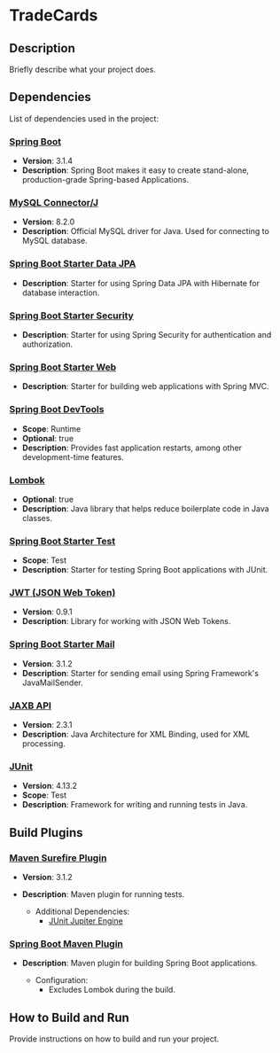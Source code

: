 # TradeCards

## Description

Briefly describe what your project does.

## Dependencies

List of dependencies used in the project:

### [Spring Boot](https://spring.io/projects/spring-boot)

- **Version**: 3.1.4
- **Description**: Spring Boot makes it easy to create stand-alone, production-grade Spring-based Applications.

### [MySQL Connector/J](https://dev.mysql.com/downloads/connector/j/)

- **Version**: 8.2.0
- **Description**: Official MySQL driver for Java. Used for connecting to MySQL database.

### [Spring Boot Starter Data JPA](https://spring.io/guides/gs/accessing-data-jpa/)

- **Description**: Starter for using Spring Data JPA with Hibernate for database interaction.

### [Spring Boot Starter Security](https://spring.io/guides/gs/securing-web/)

- **Description**: Starter for using Spring Security for authentication and authorization.

### [Spring Boot Starter Web](https://spring.io/guides/gs/serving-web-content/)

- **Description**: Starter for building web applications with Spring MVC.

### [Spring Boot DevTools](https://docs.spring.io/spring-boot/docs/current/reference/html/using.html#using.devtools)

- **Scope**: Runtime
- **Optional**: true
- **Description**: Provides fast application restarts, among other development-time features.

### [Lombok](https://projectlombok.org/)

- **Optional**: true
- **Description**: Java library that helps reduce boilerplate code in Java classes.

### [Spring Boot Starter Test](https://docs.spring.io/spring-boot/docs/current/reference/html/spring-boot-features.html#boot-features-testing)

- **Scope**: Test
- **Description**: Starter for testing Spring Boot applications with JUnit.

### [JWT (JSON Web Token)](https://github.com/jwtk/jjwt)

- **Version**: 0.9.1
- **Description**: Library for working with JSON Web Tokens.

### [Spring Boot Starter Mail](https://docs.spring.io/spring-boot/docs/current/reference/html/using.html#using.mail)

- **Version**: 3.1.2
- **Description**: Starter for sending email using Spring Framework's JavaMailSender.

### [JAXB API](https://javaee.github.io/jaxb-v2/)

- **Version**: 2.3.1
- **Description**: Java Architecture for XML Binding, used for XML processing.

### [JUnit](https://junit.org/junit4/)

- **Version**: 4.13.2
- **Scope**: Test
- **Description**: Framework for writing and running tests in Java.

## Build Plugins

### [Maven Surefire Plugin](https://maven.apache.org/surefire/maven-surefire-plugin/)

- **Version**: 3.1.2
- **Description**: Maven plugin for running tests.

    - Additional Dependencies:
        - [JUnit Jupiter Engine](https://junit.org/junit5/docs/current/user-guide/#running-tests-build-plugins)

### [Spring Boot Maven Plugin](https://docs.spring.io/spring-boot/docs/current/maven-plugin/reference/htmlsingle/)

- **Description**: Maven plugin for building Spring Boot applications.

    - Configuration:
        - Excludes Lombok during the build.

## How to Build and Run

Provide instructions on how to build and run your project.
